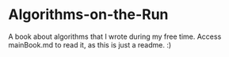 # Algorithms-on-the-Run
A book about algorithms that I wrote during my free time. Access mainBook.md to read it, as this is just a readme. :)
